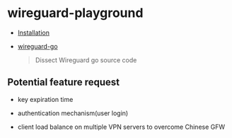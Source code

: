 # wireguard-playground

- [Installation](./Installation.md)

- [wireguard-go](./wireguard-go.md)

    > Dissect Wireguard go source code


## Potential feature request

- key expiration time

- authentication mechanism(user login)

- client load balance on multiple VPN servers to overcome Chinese GFW

